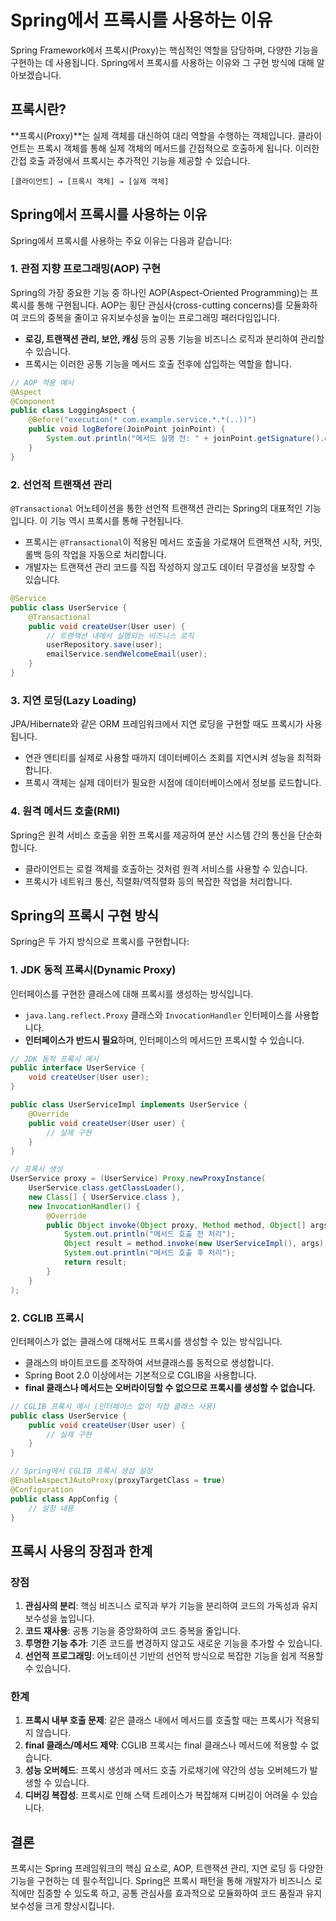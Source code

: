 # Spring에서 프록시를 사용하는 이유

Spring Framework에서 프록시(Proxy)는 핵심적인 역할을 담당하며, 다양한 기능을 구현하는 데 사용됩니다. Spring에서 프록시를 사용하는 이유와 그 구현 방식에 대해 알아보겠습니다.

## 프록시란?

**프록시(Proxy)**는 실제 객체를 대신하여 대리 역할을 수행하는 객체입니다. 클라이언트는 프록시 객체를 통해 실제 객체의 메서드를 간접적으로 호출하게 됩니다. 이러한 간접 호출 과정에서 프록시는 추가적인 기능을 제공할 수 있습니다.

```
[클라이언트] → [프록시 객체] → [실제 객체]
```

## Spring에서 프록시를 사용하는 이유

Spring에서 프록시를 사용하는 주요 이유는 다음과 같습니다:

### 1. 관점 지향 프로그래밍(AOP) 구현

Spring의 가장 중요한 기능 중 하나인 AOP(Aspect-Oriented Programming)는 프록시를 통해 구현됩니다. AOP는 횡단 관심사(cross-cutting concerns)를 모듈화하여 코드의 중복을 줄이고 유지보수성을 높이는 프로그래밍 패러다임입니다.

- **로깅, 트랜잭션 관리, 보안, 캐싱** 등의 공통 기능을 비즈니스 로직과 분리하여 관리할 수 있습니다.
- 프록시는 이러한 공통 기능을 메서드 호출 전후에 삽입하는 역할을 합니다.

```java
// AOP 적용 예시
@Aspect
@Component
public class LoggingAspect {
    @Before("execution(* com.example.service.*.*(..))")
    public void logBefore(JoinPoint joinPoint) {
        System.out.println("메서드 실행 전: " + joinPoint.getSignature().getName());
    }
}
```

### 2. 선언적 트랜잭션 관리

`@Transactional` 어노테이션을 통한 선언적 트랜잭션 관리는 Spring의 대표적인 기능입니다. 이 기능 역시 프록시를 통해 구현됩니다.

- 프록시는 `@Transactional`이 적용된 메서드 호출을 가로채어 트랜잭션 시작, 커밋, 롤백 등의 작업을 자동으로 처리합니다.
- 개발자는 트랜잭션 관리 코드를 직접 작성하지 않고도 데이터 무결성을 보장할 수 있습니다.

```java
@Service
public class UserService {
    @Transactional
    public void createUser(User user) {
        // 트랜잭션 내에서 실행되는 비즈니스 로직
        userRepository.save(user);
        emailService.sendWelcomeEmail(user);
    }
}
```

### 3. 지연 로딩(Lazy Loading)

JPA/Hibernate와 같은 ORM 프레임워크에서 지연 로딩을 구현할 때도 프록시가 사용됩니다.

- 연관 엔티티를 실제로 사용할 때까지 데이터베이스 조회를 지연시켜 성능을 최적화합니다.
- 프록시 객체는 실제 데이터가 필요한 시점에 데이터베이스에서 정보를 로드합니다.

### 4. 원격 메서드 호출(RMI)

Spring은 원격 서비스 호출을 위한 프록시를 제공하여 분산 시스템 간의 통신을 단순화합니다.

- 클라이언트는 로컬 객체를 호출하는 것처럼 원격 서비스를 사용할 수 있습니다.
- 프록시가 네트워크 통신, 직렬화/역직렬화 등의 복잡한 작업을 처리합니다.

## Spring의 프록시 구현 방식

Spring은 두 가지 방식으로 프록시를 구현합니다:

### 1. JDK 동적 프록시(Dynamic Proxy)

인터페이스를 구현한 클래스에 대해 프록시를 생성하는 방식입니다.

- `java.lang.reflect.Proxy` 클래스와 `InvocationHandler` 인터페이스를 사용합니다.
- **인터페이스가 반드시 필요**하며, 인터페이스의 메서드만 프록시할 수 있습니다.

```java
// JDK 동적 프록시 예시
public interface UserService {
    void createUser(User user);
}

public class UserServiceImpl implements UserService {
    @Override
    public void createUser(User user) {
        // 실제 구현
    }
}

// 프록시 생성
UserService proxy = (UserService) Proxy.newProxyInstance(
    UserService.class.getClassLoader(),
    new Class[] { UserService.class },
    new InvocationHandler() {
        @Override
        public Object invoke(Object proxy, Method method, Object[] args) throws Throwable {
            System.out.println("메서드 호출 전 처리");
            Object result = method.invoke(new UserServiceImpl(), args);
            System.out.println("메서드 호출 후 처리");
            return result;
        }
    }
);
```

### 2. CGLIB 프록시

인터페이스가 없는 클래스에 대해서도 프록시를 생성할 수 있는 방식입니다.

- 클래스의 바이트코드를 조작하여 서브클래스를 동적으로 생성합니다.
- Spring Boot 2.0 이상에서는 기본적으로 CGLIB을 사용합니다.
- **final 클래스나 메서드는 오버라이딩할 수 없으므로 프록시를 생성할 수 없습니다.**

```java
// CGLIB 프록시 예시 (인터페이스 없이 직접 클래스 사용)
public class UserService {
    public void createUser(User user) {
        // 실제 구현
    }
}

// Spring에서 CGLIB 프록시 생성 설정
@EnableAspectJAutoProxy(proxyTargetClass = true)
@Configuration
public class AppConfig {
    // 설정 내용
}
```

## 프록시 사용의 장점과 한계

### 장점

1. **관심사의 분리**: 핵심 비즈니스 로직과 부가 기능을 분리하여 코드의 가독성과 유지보수성을 높입니다.
2. **코드 재사용**: 공통 기능을 중앙화하여 코드 중복을 줄입니다.
3. **투명한 기능 추가**: 기존 코드를 변경하지 않고도 새로운 기능을 추가할 수 있습니다.
4. **선언적 프로그래밍**: 어노테이션 기반의 선언적 방식으로 복잡한 기능을 쉽게 적용할 수 있습니다.

### 한계

1. **프록시 내부 호출 문제**: 같은 클래스 내에서 메서드를 호출할 때는 프록시가 적용되지 않습니다.
2. **final 클래스/메서드 제약**: CGLIB 프록시는 final 클래스나 메서드에 적용할 수 없습니다.
3. **성능 오버헤드**: 프록시 생성과 메서드 호출 가로채기에 약간의 성능 오버헤드가 발생할 수 있습니다.
4. **디버깅 복잡성**: 프록시로 인해 스택 트레이스가 복잡해져 디버깅이 어려울 수 있습니다.

## 결론

프록시는 Spring 프레임워크의 핵심 요소로, AOP, 트랜잭션 관리, 지연 로딩 등 다양한 기능을 구현하는 데 필수적입니다. Spring은 프록시 패턴을 통해 개발자가 비즈니스 로직에만 집중할 수 있도록 하고, 공통 관심사를 효과적으로 모듈화하여 코드 품질과 유지보수성을 크게 향상시킵니다.
